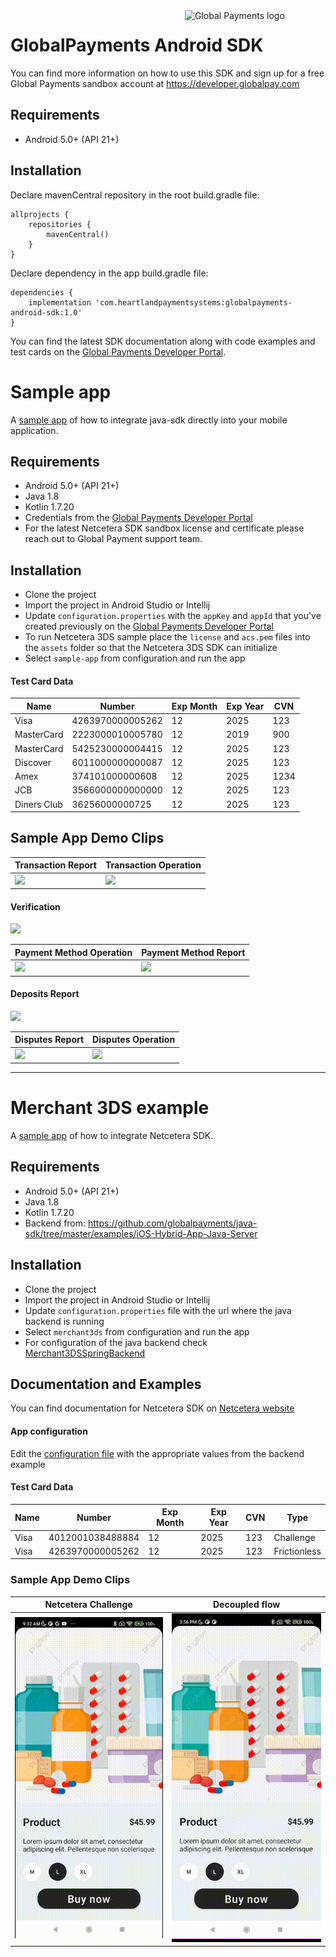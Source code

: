 <a href="https://github.com/globalpayments" target="_blank">
    <img src="https://developer.globalpay.com/static/media/logo.dab7811d.svg" alt="Global Payments logo" title="Global Payments" align="right" width="225" />
</a>

# GlobalPayments Android SDK

You can find more information on how to use this SDK and sign up for a free Global Payments sandbox account at https://developer.globalpay.com

## Requirements

- Android 5.0+ (API 21+)

## Installation

Declare mavenCentral repository in the root build.gradle file:

```Gradle
allprojects {
    repositories {
        mavenCentral()
    }
}
```

Declare dependency in the app build.gradle file:

```Gradle
dependencies {
    implementation 'com.heartlandpaymentsystems:globalpayments-android-sdk:1.0'
}
```

You can find the latest SDK documentation along with code examples and test cards on
the [Global Payments Developer Portal](https://developer.globalpay.com).

# Sample app

A [sample app](sample-app) of how to integrate java-sdk directly into your mobile application.

## Requirements

- Android 5.0+ (API 21+)
- Java 1.8
- Kotlin 1.7.20
- Credentials from the [Global Payments Developer Portal](https://developer.globalpay.com)
- For the latest Netcetera SDK sandbox license and certificate please reach out to Global Payment support team.

## Installation

- Clone the project
- Import the project in Android Studio or Intellij
- Update `configuration.properties` with the `appKey` and `appId` that you've created previously on
  the [Global Payments Developer Portal](https://developer.globalpay.com)
- To run Netcetera 3DS sample place the `license` and `acs.pem` files into the `assets` folder so that the Netcetera 3DS SDK can initialize
- Select `sample-app` from configuration and run the app

#### Test Card Data

Name        | Number           | Exp Month | Exp Year | CVN
----------- | ---------------- | --------- | -------- | ----
Visa        | 4263970000005262 | 12        | 2025     | 123
MasterCard  | 2223000010005780 | 12        | 2019     | 900
MasterCard  | 5425230000004415 | 12        | 2025     | 123
Discover    | 6011000000000087 | 12        | 2025     | 123
Amex        | 374101000000608  | 12        | 2025     | 1234
JCB         | 3566000000000000 | 12        | 2025     | 123
Diners Club | 36256000000725   | 12        | 2025     | 123

## Sample App Demo Clips

Transaction Report | Transaction Operation
-------------------| ---------------------
![](demo_clips/transaction_report.gif) | ![](demo_clips/transaction_operation.gif)

#### Verification

![](demo_clips/verification.gif)

Payment Method Operation | Payment Method Report
-------------------------| ---------------------
![](demo_clips/payment_method_operation.gif) | ![](demo_clips/payment_method_report.gif)

#### Deposits Report

![](demo_clips/deposits.gif)

Disputes Report | Disputes Operation
----------------| ---------------------
![](demo_clips/disputes_report.gif) | ![](demo_clips/disputes_operation.gif)

---

# Merchant 3DS example

A [sample app](merchant3ds) of how to integrate Netcetera SDK.

## Requirements

- Android 5.0+ (API 21+)
- Java 1.8
- Kotlin 1.7.20
- Backend from: https://github.com/globalpayments/java-sdk/tree/master/examples/iOS-Hybrid-App-Java-Server

## Installation

- Clone the project
- Import the project in Android Studio or Intellij
- Update `configuration.properties` file with the url where the java backend is running
- Select `merchant3ds` from configuration and run the app
- For configuration of the java backend
  check [Merchant3DSSpringBackend](https://github.com/globalpayments/java-sdk/blob/master/examples/iOS-Hybrid-App-Java-Server/README.md)

## Documentation and Examples

You can find documentation for Netcetera SDK on [Netcetera website](https://3dss.netcetera.com/3dssdk/doc/2.4.0/)

#### App configuration

Edit the [configuration file](merchant3ds/configuration.properties) with the appropriate values from the backend example

#### Test Card Data

Name        | Number           | Exp Month | Exp Year | CVN | Type
----------- | ---------------- | --------- | -------- | ---- | ---
Visa        | 4012001038488884 | 12        | 2025     | 123 | Challenge
Visa        | 4263970000005262 | 12        | 2025     | 123 | Frictionless

### Sample App Demo Clips

Netcetera Challenge | Decoupled flow
--------------------|-----------------------------------
![](demo_clips/merchant3DS.gif) | ![](demo_clips/merchantDecoupled.gif)
